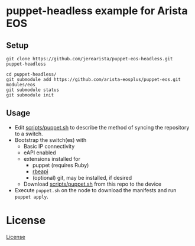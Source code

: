 # puppet-headless example for Arista EOS

## Setup

```
git clone https://github.com/jerearista/puppet-eos-headless.git puppet-headless
```

```
cd puppet-headless/
git submodule add https://github.com/arista-eosplus/puppet-eos.git modules/eos
git submodule status
git submodule init
```

## Usage

* Edit [scripts/puppet.sh](scripts/puppet.sh) to describe the method of syncing the repository to
  a switch.
* Bootstrap the switch(es) with 
  * Basic IP connectivity
  * eAPI enabled
  * extensions installed for
    * puppet (requires Ruby)
    * [rbeapi](https://github.com/arista-eosplus/rbeapi)
    * (optional) git, may be installed, if desired
  * Download [scripts/puppet.sh](scripts/puppet.sh) from this repo to the device
* Execute `puppet.sh` on the node to download the manifests and run `puppet apply`.

# License

[License](LICENSE)


